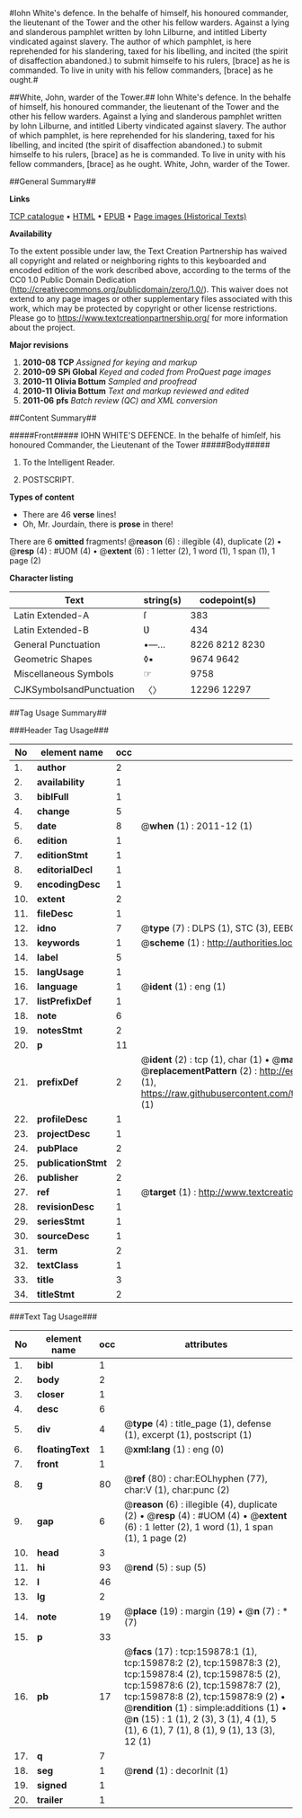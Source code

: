 #Iohn White's defence. In the behalfe of himself, his honoured commander, the lieutenant of the Tower and the other his fellow warders. Against a lying and slanderous pamphlet written by Iohn Lilburne, and intitled Liberty vindicated against slavery. The author of which pamphlet, is here reprehended for his slandering, taxed for his libelling, and incited (the spirit of disaffection abandoned.) to submit himselfe to his rulers, [brace] as he is commanded. To live in unity with his fellow commanders, [brace] as he ought.#

##White, John, warder of the Tower.##
Iohn White's defence. In the behalfe of himself, his honoured commander, the lieutenant of the Tower and the other his fellow warders. Against a lying and slanderous pamphlet written by Iohn Lilburne, and intitled Liberty vindicated against slavery. The author of which pamphlet, is here reprehended for his slandering, taxed for his libelling, and incited (the spirit of disaffection abandoned.) to submit himselfe to his rulers, [brace] as he is commanded. To live in unity with his fellow commanders, [brace] as he ought.
White, John, warder of the Tower.

##General Summary##

**Links**

[TCP catalogue](http://www.ota.ox.ac.uk/tcp/)  • 
[HTML](http://tei.it.ox.ac.uk/tcp/Texts-HTML/free/A96/A96357.html)  • 
[EPUB](http://tei.it.ox.ac.uk/tcp/Texts-EPUB/free/A96/A96357.epub) • 
[Page images (Historical Texts)](https://historicaltexts.jisc.ac.uk/eebo-99861658e)

**Availability**

To the extent possible under law, the Text Creation Partnership has waived all copyright and related or neighboring rights to this keyboarded and encoded edition of the work described above, according to the terms of the CC0 1.0 Public Domain Dedication (http://creativecommons.org/publicdomain/zero/1.0/). This waiver does not extend to any page images or other supplementary files associated with this work, which may be protected by copyright or other license restrictions. Please go to https://www.textcreationpartnership.org/ for more information about the project.

**Major revisions**

1. __2010-08__ __TCP__ *Assigned for keying and markup*
1. __2010-09__ __SPi Global__ *Keyed and coded from ProQuest page images*
1. __2010-11__ __Olivia Bottum__ *Sampled and proofread*
1. __2010-11__ __Olivia Bottum__ *Text and markup reviewed and edited*
1. __2011-06__ __pfs__ *Batch review (QC) and XML conversion*

##Content Summary##

#####Front#####
IOHN WHITE'S DEFENCE. In the behalfe of himſelf, his honoured Commander, the Lieutenant of the Tower
#####Body#####

1. To the Intelligent Reader.

1. POSTSCRIPT.

**Types of content**

  * There are 46 **verse** lines!
  * Oh, Mr. Jourdain, there is **prose** in there!

There are 6 **omitted** fragments! 
 @__reason__ (6) : illegible (4), duplicate (2)  •  @__resp__ (4) : #UOM (4)  •  @__extent__ (6) : 1 letter (2), 1 word (1), 1 span (1), 1 page (2)

**Character listing**


|Text|string(s)|codepoint(s)|
|---|---|---|
|Latin Extended-A|ſ|383|
|Latin Extended-B|Ʋ|434|
|General Punctuation|•—…|8226 8212 8230|
|Geometric Shapes|◊▪|9674 9642|
|Miscellaneous Symbols|☞|9758|
|CJKSymbolsandPunctuation|〈〉|12296 12297|

##Tag Usage Summary##

###Header Tag Usage###

|No|element name|occ|attributes|
|---|---|---|---|
|1.|__author__|2||
|2.|__availability__|1||
|3.|__biblFull__|1||
|4.|__change__|5||
|5.|__date__|8| @__when__ (1) : 2011-12 (1)|
|6.|__edition__|1||
|7.|__editionStmt__|1||
|8.|__editorialDecl__|1||
|9.|__encodingDesc__|1||
|10.|__extent__|2||
|11.|__fileDesc__|1||
|12.|__idno__|7| @__type__ (7) : DLPS (1), STC (3), EEBO-CITATION (1), PROQUEST (1), VID (1)|
|13.|__keywords__|1| @__scheme__ (1) : http://authorities.loc.gov/ (1)|
|14.|__label__|5||
|15.|__langUsage__|1||
|16.|__language__|1| @__ident__ (1) : eng (1)|
|17.|__listPrefixDef__|1||
|18.|__note__|6||
|19.|__notesStmt__|2||
|20.|__p__|11||
|21.|__prefixDef__|2| @__ident__ (2) : tcp (1), char (1)  •  @__matchPattern__ (2) : ([0-9\-]+):([0-9IVX]+) (1), (.+) (1)  •  @__replacementPattern__ (2) : http://eebo.chadwyck.com/downloadtiff?vid=$1&page=$2 (1), https://raw.githubusercontent.com/textcreationpartnership/Texts/master/tcpchars.xml#$1 (1)|
|22.|__profileDesc__|1||
|23.|__projectDesc__|1||
|24.|__pubPlace__|2||
|25.|__publicationStmt__|2||
|26.|__publisher__|2||
|27.|__ref__|1| @__target__ (1) : http://www.textcreationpartnership.org/docs/. (1)|
|28.|__revisionDesc__|1||
|29.|__seriesStmt__|1||
|30.|__sourceDesc__|1||
|31.|__term__|2||
|32.|__textClass__|1||
|33.|__title__|3||
|34.|__titleStmt__|2||


###Text Tag Usage###

|No|element name|occ|attributes|
|---|---|---|---|
|1.|__bibl__|1||
|2.|__body__|2||
|3.|__closer__|1||
|4.|__desc__|6||
|5.|__div__|4| @__type__ (4) : title_page (1), defense (1), excerpt (1), postscript (1)|
|6.|__floatingText__|1| @__xml:lang__ (1) : eng (0)|
|7.|__front__|1||
|8.|__g__|80| @__ref__ (80) : char:EOLhyphen (77), char:V (1), char:punc (2)|
|9.|__gap__|6| @__reason__ (6) : illegible (4), duplicate (2)  •  @__resp__ (4) : #UOM (4)  •  @__extent__ (6) : 1 letter (2), 1 word (1), 1 span (1), 1 page (2)|
|10.|__head__|3||
|11.|__hi__|93| @__rend__ (5) : sup (5)|
|12.|__l__|46||
|13.|__lg__|2||
|14.|__note__|19| @__place__ (19) : margin (19)  •  @__n__ (7) : * (7)|
|15.|__p__|33||
|16.|__pb__|17| @__facs__ (17) : tcp:159878:1 (1), tcp:159878:2 (2), tcp:159878:3 (2), tcp:159878:4 (2), tcp:159878:5 (2), tcp:159878:6 (2), tcp:159878:7 (2), tcp:159878:8 (2), tcp:159878:9 (2)  •  @__rendition__ (1) : simple:additions (1)  •  @__n__ (15) : 1 (1), 2 (3), 3 (1), 4 (1), 5 (1), 6 (1), 7 (1), 8 (1), 9 (1), 13 (3), 12 (1)|
|17.|__q__|7||
|18.|__seg__|1| @__rend__ (1) : decorInit (1)|
|19.|__signed__|1||
|20.|__trailer__|1||
